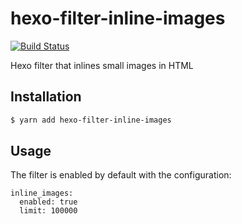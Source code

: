 # hexo-filter-inline-images
[![Build Status](https://travis-ci.org/stephencroberts/hexo-filter-inline-images.svg?branch=master)](https://travis-ci.org/stephencroberts/hexo-filter-inline-images)

Hexo filter that inlines small images in HTML

## Installation

```bash
$ yarn add hexo-filter-inline-images
```

## Usage

The filter is enabled by default with the configuration:

```
inline_images:
  enabled: true
  limit: 100000
```


